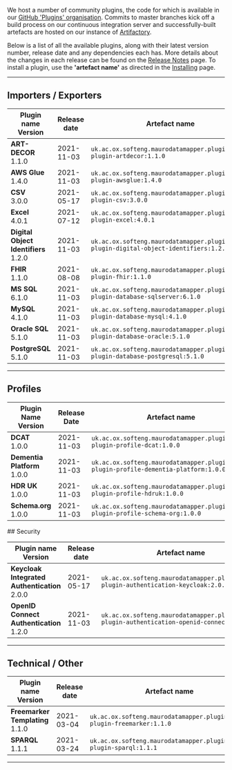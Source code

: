 We host a number of community plugins, the code for which is available in
our [GitHub 'Plugins' organisation](https://github.com/MauroDataMapper-Plugins).
Commits to master branches kick off a build process on our continuous integration server and successfully-built artefacts are hosted on our instance
of [Artifactory](https://jenkins.cs.ox.ac.uk/artifactory).

Below is a list of all the available plugins, along with their latest version number, release date and any dependencies each has. More details about the
changes in each release can be found on the [Release Notes](/about/release-notes) page. To install a plugin, use the **'artefact name'** as directed in
the [Installing](../docker) page.

---

## Importers / Exporters

<table style="width: 100%;">
    <thead>
        <tr>
            <th style="width: 20%;"><b>Plugin name<br/>Version</b></th>
            <th style="width: 15%;"><b>Release date</b></th>
            <th style="width: 45%;"><b>Artefact name</b></th>
            <th style="width: 15%;"><b>Dependencies</b></th>
        </tr>
    </thead>
    <tbody>
<tr>
            <td><b>ART-DECOR</b><br/>1.1.0</td>
            <td>2021-11-03</td>
            <td><code>uk.ac.ox.softeng.maurodatamapper.plugins:mdm-plugin-artdecor:1.1.0</code></td>
            <td>Core &gt;= 4.11.0</td>
        </tr>
<tr>
            <td><b>AWS Glue</b><br/>1.4.0</td>
            <td>2021-11-03</td>
            <td><code>uk.ac.ox.softeng.maurodatamapper.plugins:mdm-plugin-awsglue:1.4.0</code></td>
            <td>Core &gt;= 4.11.0</td>
        </tr>
<tr>
            <td><b>CSV</b><br/>3.0.0</td>
            <td>2021-05-17</td>
            <td><code>uk.ac.ox.softeng.maurodatamapper.plugins:mdm-plugin-csv:3.0.0</code></td>
            <td>Core &gt;= 4.5.0</td>
        </tr>
<tr>
            <td><b>Excel</b><br/>4.0.1</td>
            <td>2021-07-12</td>
            <td><code>uk.ac.ox.softeng.maurodatamapper.plugins:mdm-plugin-excel:4.0.1</code></td>
            <td>Core &gt;= 4.7.0</td>
        </tr>
<tr>
            <td><b>Digital Object Identifiers</b><br/>1.2.0</td>
            <td>2021-11-03</td>
            <td><code>uk.ac.ox.softeng.maurodatamapper.plugins:mdm-plugin-digital-object-identifiers:1.2.0</code></td>
            <td>Core &gt;= 4.11.0</td>
        </tr>
<tr>
            <td><b>FHIR</b><br/>1.1.0</td>
            <td>2021-08-08</td>
            <td><code>uk.ac.ox.softeng.maurodatamapper.plugins:mdm-plugin-fhir:1.1.0</code></td>
            <td>Core &gt;= 4.8.0</td>
        </tr>
<tr>
            <td><b>MS SQL</b><br/>6.1.0</td>
            <td>2021-11-03</td>
            <td><code>uk.ac.ox.softeng.maurodatamapper.plugins:mdm-plugin-database-sqlserver:6.1.0</code></td>
            <td>Core &gt;= 4.11.0</td>
        </tr>
<tr>
            <td><b>MySQL</b><br/>4.1.0</td>
            <td>2021-11-03</td>
            <td><code>uk.ac.ox.softeng.maurodatamapper.plugins:mdm-plugin-database-mysql:4.1.0</code></td>
            <td>Core &gt;= 4.11.0</td>
        </tr>
<tr>
            <td><b>Oracle SQL</b><br/>5.1.0</td>
            <td>2021-11-03</td>
            <td><code>uk.ac.ox.softeng.maurodatamapper.plugins:mdm-plugin-database-oracle:5.1.0</code></td>
            <td>Core &gt;= 4.11.0</td>
        </tr>
<tr>
            <td><b>PostgreSQL</b><br/>5.1.0</td>
            <td>2021-11-03</td>
            <td><code>uk.ac.ox.softeng.maurodatamapper.plugins:mdm-plugin-database-postgresql:5.1.0</code></td>
            <td>Core &gt;= 4.11.0</td>
        </tr>
</tbody>
</table>

---

## Profiles

<table style="width: 100%;">
    <thead>
        <tr>
            <th style="width: 20%;"><b>Plugin Name<br/>Version</b></th>
            <th style="width: 15%;"><b>Release Date</b></th>
            <th style="width: 45%;"><b>Artefact name</b></th>
            <th style="width: 15%;"><b>Dependencies</b></th>
        </tr>
    </thead>
    <tbody>
<tr>
            <td><b>DCAT</b><br/>1.0.0</td>
            <td>2021-11-03</td>
            <td><code>uk.ac.ox.softeng.maurodatamapper.plugins:mdm-plugin-profile-dcat:1.0.0</code></td>
            <td>Core &gt;= 4.11.0</td>
        </tr>
<tr>
            <td><b>Dementia Platform</b><br/>1.0.0</td>
            <td>2021-11-03</td>
            <td><code>uk.ac.ox.softeng.maurodatamapper.plugins:mdm-plugin-profile-dementia-platform:1.0.0</code></td>
            <td>Core &gt;= 4.11.0</td>
        </tr>
<tr>
            <td><b>HDR UK</b><br/>1.0.0</td>
            <td>2021-11-03</td>
            <td><code>uk.ac.ox.softeng.maurodatamapper.plugins:mdm-plugin-profile-hdruk:1.0.0</code></td>
            <td>Core &gt;= 4.11.0</td>
        </tr>
<tr>
            <td><b>Schema.org</b><br/>1.0.0</td>
            <td>2021-11-03</td>
            <td><code>uk.ac.ox.softeng.maurodatamapper.plugins:mdm-plugin-profile-schema-org:1.0.0</code></td>
            <td>Core &gt;= 4.11.0</td>
        </tr>
</tbody>
</table>
## Security

<table style="width: 100%;">
    <thead>
        <tr>
            <th style="width: 20%;"><b>Plugin name<br/>Version</b></th>
            <th style="width: 15%;"><b>Release date</b></th>
            <th style="width: 45%;"><b>Artefact name</b></th>
            <th style="width: 15%;"><b>Dependencies</b></th>
        </tr>
    </thead>
    <tbody>
<tr>
            <td><b>Keycloak Integrated Authentication</b><br/>2.0.0</td>
            <td>2021-05-17</td>
            <td><code>uk.ac.ox.softeng.maurodatamapper.plugins:mdm-plugin-authentication-keycloak:2.0.0</code></td>
            <td>Core &gt;= 4.5.0</td>
        </tr>
<tr>
            <td><b>OpenID Connect Authentication</b><br/>1.2.0</td>
            <td>2021-11-03</td>
            <td><code>uk.ac.ox.softeng.maurodatamapper.plugins:mdm-plugin-authentication-openid-connect:1.2.0</code></td>
            <td>Core &gt;= 4.11.0</td>
        </tr>
</tbody>
</table>

---

## Technical / Other

<table style="width: 100%;">
    <thead>
        <tr>
            <th style="width: 20%;"><b>Plugin name<br/>Version</b></th>
            <th style="width: 15%;"><b>Release date</b></th>
            <th style="width: 45%;"><b>Artefact name</b></th>
            <th style="width: 15%;"><b>Dependencies</b></th>
        </tr>
    </thead>
    <tbody>
<tr>
            <td><b>Freemarker Templating</b><br/>1.1.0</td>
            <td>2021-03-04</td>
            <td><code>uk.ac.ox.softeng.maurodatamapper.plugins:mdm-plugin-freemarker:1.1.0</code></td>
            <td>Core &gt;= 4.7.0</td>
        </tr>
<tr>
            <td><b>SPARQL</b><br/>1.1.1</td>
            <td>2021-03-24</td>
            <td><code>uk.ac.ox.softeng.maurodatamapper.plugins:mdm-plugin-sparql:1.1.1</code></td>
            <td>Core &gt;= 4.2.0</td>
        </tr>
</tbody>
</table>


<!--  LocalWords:  plugins Artifactory plugin thead tr th tbody td br
 -->
<!--  LocalWords:  gt PostgreSQL AWS Keycloak Freemarker Sparql
 -->

---